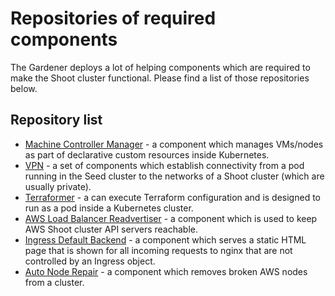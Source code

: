 # Repositories of required components

The Gardener deploys a lot of helping components which are required to make the Shoot cluster functional. Please find a list of those repositories below.

## Repository list

- [Machine Controller Manager](https://github.com/gardener/machine-controller-manager) - a component which manages VMs/nodes as part of declarative custom resources inside Kubernetes.
- [VPN](https://github.com/gardener/vpn) - a set of components which establish connectivity from a pod running in the Seed cluster to the networks of a Shoot cluster (which are usually private).
- [Terraformer](https://github.com/gardener/terraformer) - a can execute Terraform configuration and is designed to run as a pod inside a Kubernetes cluster.
- [AWS Load Balancer Readvertiser](https://github.com/gardener/aws-lb-readvertiser) - a component which is used to keep AWS Shoot cluster API servers reachable.
- [Ingress Default Backend](https://github.com/gardener/ingress-default-backend) - a component which serves a static HTML page that is shown for all incoming requests to nginx that are not controlled by an Ingress object.
- [Auto Node Repair](https://github.com/gardener/auto-node-repair) - a component which removes broken AWS nodes from a cluster.

